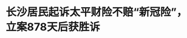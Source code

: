<!DOCTYPE html>
<html lang="zh-CN">

<head>
    
<title>长沙居民起诉太平财险不赔“新冠险”，立案878天后获胜诉_腾讯新闻</title>
<meta name="keywords" content="太平财险,长沙,长沙市,新冠病毒,天心区人民法院,胜诉,起诉">
<meta name="description" content="在起诉太平财险不理赔“新冠险”878天后，5月30日，长沙居民张先生终于等来了法院的胜诉判决。长沙市天心区法院判决被告太平财产保险有限公司浙江分公司（以下简称太平财险）支付原告张先生保险金20000元及该资金占用利息损失5000元、律师费5000元。张先生表示，他提出的诉请还包括太平财险在媒体就不积极履赔公开赔礼道歉...">
<meta name="author" content="腾讯网">
<meta name="copyright" content="Copyright 1998 - 2025 Tencent. All Rights Reserved">
<meta property="og:type" content="news" />

<meta property="og:title" content="长沙居民起诉太平财险不赔“新冠险”，立案878天后获胜诉_腾讯新闻" />
<meta property="og:description" content="在起诉太平财险不理赔“新冠险”878天后，5月30日，长沙居民张先生终于等来了法院的胜诉判决。长沙市天心区法院判决被告太平财产保险有限公司浙江分公司（以下简称太平财险）支付原告张先生保险金20000元及该资金占用利息损失5000元、律师费5000元。张先生表示，他提出的诉请还包括太平财险在媒体就不积极履赔公开赔礼道歉..." />
<meta property="og:url" content="https://news.qq.com/rain/a/20250531A06KKP00" />
<meta property="og:image" content="https://inews.gtimg.com/news_ls/OnN_i9TAYmcR0PViLf83bjNYvcTi6ndisGrOtEAZJUTZQAA_640330/0" />
<meta property="article:author" content="澎湃新闻" />
<meta property="article:published_time" content="2025-05-31 19:22:29" />
<meta property="category" content="law" />

<meta name="baidu-site-verification" content="jJeIJ5X7pP" />
    <meta charset="utf-8" />
<meta http-equiv="X-UA-Compatible" content="IE=Edge" />
<meta name="viewport" content="width=device-width, initial-scale=1, shrink-to-fit=no" />
<link rel="dns-prefetch" href="mat1.gtimg.com">
<link rel="dns-prefetch" href="i.news.qq.com">
<link rel="shortcut icon" href="https://mat1.gtimg.com/qqcdn/qqindex2021/favicon.ico">
<script nomodule="true" src="https://mat1.gtimg.com/qqcdn/qqindex2021/common-static/20240515201444/core3-37-1.min.js"></script>
<script>
  try {
    if (!window.IntersectionObserver) {
      var observerScript = document.createElement('script');
      observerScript.src = "https://mat1.gtimg.com/qqcdn/qqindex2021/common-static/20241024141058/intersection-observer-polyfill.js";
      document.head.appendChild(observerScript);
    }
  } catch (error) {}
</script>

<script>
  try {
    if (!Element.prototype.scrollTo) {
      var scrollScript = document.createElement('script');
      scrollScript.src = "https://mat1.gtimg.com/qqcdn/qqindex2021/common-static/20241025153001/scroll-behavior-polyfill.js";
      document.head.appendChild(scrollScript);
    }
  } catch (error) {}
</script>
<script>
  try {
    if ('scrollRestoration' in window.history) {
      window.history.scrollRestoration = 'manual';
    }
    window.isPcClient = Boolean(window.electron) && (
      window.navigator.userAgent.indexOf('pc-client') > 0 ||
      window.navigator.userAgent.indexOf('TencentNews') > 0
    );
  } catch {}
</script>
<script>
  try {
    if (window.isPcClient) {
      var bodyStyle = document.createElement('style');
      bodyStyle.innerText = 'body{ zoom: 0.95 }';
      document.head.appendChild(bodyStyle);
    }
  } catch {}
</script>
<script>
  window.DATA = {"url":"https://view.inews.qq.com/a/20250531A06KKP00","article_id":"20250531A06KKP00","article_type":"0","title":"长沙居民起诉太平财险不赔“新冠险”，立案878天后获胜诉","desc":"在起诉太平财险不理赔“新冠险”878天后，5月30日，长沙居民张先生终于等来了法院的胜诉判决。长沙市天心区法院判决被告太平财产保险有限公司浙江分公司（以下简称太平财险）支付原告张先生保险金20000元及该资金占用利息损失5000元、律师费5000元。张先生表示，他提出的诉请还包括太平财险在媒体就不积极履赔公开赔礼道歉...","iNewsRecommendLevel":1,"abstract":"在起诉太平财险不理赔“新冠险”878天后，5月30日，长沙居民张先生终于等来了法院的胜诉判决。长沙市天心区法院判决被告太平财产保险有限公司浙江分公司（以下简称太平财险）支付原告张先生保险金20000元及该资金占用利息损失5000元、律师费5000元。张先生表示，他提出的诉请还包括太平财险在媒体就不积极履赔公开赔礼道歉...","catalog1":"law","ad_channel_sign":"news","introduction":"","media":"澎湃新闻","media_id":"5007264","pubtime":"2025-05-31 19:22:29","comment_id":"8416477748","political":0,"cmsId":"20250531A06KKP00","cms_id":"20250531A06KKP00","closeAllAd":0,"closeAllFavorite":false,"originContent":{"directory":{"ai_list":[{"desc":"长沙居民起诉太平财险不理赔“新冠险”","link":"AIPOS_0"},{"desc":"法院判决太平财险支付保险金及利息损失","link":"AIPOS_1"},{"desc":"张先生的诉求未全部获法院支持","link":"AIPOS_2"},{"desc":"张先生购买新冠险及确诊过程","link":"AIPOS_3"},{"desc":"张先生决定上诉的原因","link":"AIPOS_4"}],"enable":1,"list":null},"key_points_show":["长沙居民张先生因太平财险不理赔“新冠险”起诉至法院，历时878天后获胜诉。","法院判决太平财险支付张先生保险金20000元及资金占用利息损失5000元、律师费5000元。","然而，张先生提出的公开赔礼道歉、公开报案接险数据及理赔情况诉请未获支持。","为此，张先生表示将提起上诉。","同时，张先生还向北京互联网法院提起诉讼，指控太平财险侵犯其个人隐私。"],"text":"\u003cdiv class=\"rich_media_content\"\u003e\u003cp\u003e\u003c!--AIPOS_0--\u003e在起诉太平财险不理赔“新冠险”878天后，5月30日，长沙居民张先生终于等来了法院的胜诉判决。\u003c/p\u003e\u003cp\u003e\u003c!--AIPOS_1--\u003e长沙市天心区法院判决被告太平财产保险有限公司浙江分公司（以下简称太平财险）支付原告张先生保险金20000元及该资金占用利息损失5000元、律师费5000元。\u003c/p\u003e\u003cp\u003e\u003c!--AIPOS_2--\u003e张先生表示，他提出的诉请还包括太平财险在媒体上就不积极履赔公开赔礼道歉、公开太平财险所销售的新冠险报案接险数据及理赔情况，支持其31万元的律师费及差旅费，该三点没有全被法院支持，因此他将提起上诉。\u003c/p\u003e\u003cp\u003e\u003cstrong\u003e“漫长”的胜诉\u003c/strong\u003e\u003c/p\u003e\u003cp\u003e\u003c!--AIPOS_3--\u003e2022年1月，户籍地在长沙的张先生在支付宝上购买了太平财险承保的“新冠肺炎·隔离津贴版”保险，保障期限为一年。2022年12月，张先生出现发热、咽痛、全身酸痛等症状，自测“新冠抗原”为阳性。随后，他在湖南省第二人民医院通过核酸检测确诊为阳性。\u003c/p\u003e\u003cp\u003e\u003c!--IMG_0--\u003e\u003c/p\u003e\u003cp class=\"qqnews_image_desc\" style=\"color: #666; font-size: 14px; text-align: center\"\u003e张先生的投保单  本文图片均由受访者提供\u003c/p\u003e\u003cp\u003e张先生想起了他花69元买的新冠险。上面规定了新型冠状病毒确诊津贴2万元、新型冠状病毒肺炎住院津贴6000元、新型冠状病毒疾病身故或全残保险金10万元等9项保障内容。\u003c/p\u003e\u003cp\u003e同年12月24日，张先生拨打太平保险客服电话进行报案。随后，他收到了有报案号、现场查勘员联系方式的短信。但现场查勘员一直没来查勘，电话先是无法联系，后来直接变成了空号。\u003c/p\u003e\u003cp\u003e2023年1月3日，张先生将太平财险起诉至长沙市天心区人民法院。\u003c/p\u003e\u003cp\u003e\u003c!--IMG_1--\u003e\u003c/p\u003e\u003cp class=\"qqnews_image_desc\" style=\"color: #666; font-size: 14px; text-align: center\"\u003e长沙市天心区人民法院\u003c/p\u003e\u003cp\u003e2023年10月31日，在立案8个多月后，张先生诉太平财险案开庭。此后，又进行了一次开庭。\u003c/p\u003e\u003cp\u003e太平财险主要提出两条答辩意见。一是单一核酸阳性不能确诊感染新冠；二是张先生的核酸阳性系国家疫情防控政策全面放开后，若继续维持合同，对于保险公司而言显失公平。\u003c/p\u003e\u003cp\u003e天心法院没有直接驳斥太平财险的“防控政策调整”抗辩理由，而是指出，依法成立的合同对双方当事人具有法律约束力，当事人应当按照合同约定全面履行合同义务。\u003c/p\u003e\u003cp\u003e根据2022年3月14日发布的《新型冠状病毒肺炎诊疗方案（试行第九版）》，新型冠状病毒核酸检测阳性报告足以证明张先生系感染新冠病毒的确诊病例。并且，从当时疫情防控的实际情况来看，张先生在核酸检测为阳性且未出现严重症状的情况下，只能自行居家治疗，不具有到医疗机构出具诊断证明书的现实可能性。因此，太平财险应按照约定向张先生支付20000元确诊津贴保险金。\u003c!--MID_AD_0--\u003e\u003c!--EOP_0--\u003e\u003c/p\u003e\u003c!--MID_ARTICLE_AD_0--\u003e\u003c!--PARAGRAPH_0--\u003e\u003cp\u003e此外，天心法院还认为，张先生符合理赔的情况下，天平财险未按照《保险法》第二十三条第一款规定的期限及时对张先生的请求作出核定并履行支付，给张先生造成了资金占用损失。该损失应该按照同期全国银行间同业拆借中心公布的一年期贷款市场报价利率标准，自2023年2月3日起计算至尚欠保险金支付完毕之日止。但该资金占用损失的上限应当不超过张先生诉请主张的5000元。\u003c!--MID_AD_1--\u003e\u003c!--EOP_1--\u003e\u003c/p\u003e\u003c!--MID_ARTICLE_AD_1--\u003e\u003c!--PARAGRAPH_1--\u003e\u003cp\u003e不过，对于张先生提出的31万元律师费，天心法院认为，根据《民法典》第五百八十四条之规定，太平财险应当赔偿张先生相应的律师费损失，但应当赔偿的律师费金额不应超出《湖南省律师服务收费行业指导标准》第五条第一款规定的“涉及财产关系的诉讼案件，争议标的额10万元以下的，收费标准为3000元～10000元”的标准，并综合本案实际情况，酌情判令太平财险赔偿张先生律师费5000元。\u003c!--MID_AD_2--\u003e\u003c!--EOP_2--\u003e\u003c/p\u003e\u003c!--MID_ARTICLE_AD_2--\u003e\u003c!--PARAGRAPH_2--\u003e\u003cp\u003e2025年5月30日，张先生收到了天心法院作出上述认定的判决书。至此，这起历时2年5个月，共计878天的新冠理赔诉讼，终于告一段落。\u003c/p\u003e\u003cp\u003e\u003cstrong\u003e“必须”上诉\u003c/strong\u003e\u003c/p\u003e\u003cp\u003e澎湃新闻注意到，法院对于原告提出的公开赔礼道歉诉请，未予支持。天心法院判决书写道，因本案系保险合同纠纷而非侵权纠纷，该项诉求无事实和法律依据，不予支持。对于张先生要求太平财险公开相关报案接险数据及理赔情况的诉请，天心法院认为，已超出案涉合同约定的保险人义务范围而不予支持。对于张先生要求支付其为诉讼支出的交通费、误工费、住宿费等费用的诉请，案涉合同对此并无约定，同时考虑到上述判决已经支持其相应资金占用损失及律师费等损失的情况，亦不予支持。\u003c/p\u003e\u003cp\u003e\u003c!--IMG_2--\u003e\u003c/p\u003e\u003cp class=\"qqnews_image_desc\" style=\"color: #666; font-size: 14px; text-align: center\"\u003e张先生的新冠险案从下午一直审理到晚上。\u003c/p\u003e\u003cp\u003e\u003c!--AIPOS_4--\u003e张先生介绍，他为此案件付出的时间、精力、金钱，远超法院判决的赔偿金额。自提起诉讼伊始，太平财险方面便显露出理亏之意，其工作人员曾提出赔付两万元以求私了。然而，其选择诉诸法律，所求不仅是应得的经济赔偿，更重要的是要求太平财险为其消极理赔的行径公开赔礼道歉，并公布新冠险的报案接险数据及理赔情况。“因此，我必须上诉，我必须通过行使上诉权来体现我的态度。”张先生说。\u003c!--MID_AD_3--\u003e\u003c!--EOP_3--\u003e\u003c/p\u003e\u003c!--MID_ARTICLE_AD_3--\u003e\u003c!--PARAGRAPH_3--\u003e\u003cp\u003e跟张先生的遭遇一样，朱先生于2025年2月7日也收到了北京市通州区人民法院作出的支持“新冠险”确诊理赔的判决书。不过，通州法院仅判决太平财险赔偿朱先生20000元保险金，未支持朱先生的其他诉请。\u003c/p\u003e\u003cp\u003e朱先生告诉澎湃新闻，对一审判决他没有提出上诉，但他和张先生一样，也曾在太平财险提出调解时，要求其披露相关报案接险数据及理赔情况，遭到拒绝。\u003c/p\u003e\u003cp\u003e值得一提的是，张先生和朱先生的新冠险案审理期限，都长达2年，超出了一般诉讼的审限。对于审限超长的问题，两家法院在判决书中亦未进行说明。\u003c/p\u003e\u003cp\u003e张先生的代理律师、北京市大禹律师事务所律师陈嘉伟告诉澎湃新闻，这场长达878天的诉讼考验着当事人的决心和韧性，“很少人会为了2万元的保险金花31万元请律师打官司”，在漫长的诉讼中，大家经历了管辖异议的一审、二审，以及2次开庭，当事人穷尽了各种法律程序，如向检察院和各级法院反映，以督促尽快下判。\u003c/p\u003e\u003cp\u003e不过，陈嘉伟认为，天心法院迟来的判决确认了“核酸阳性就可以确诊感染新冠病毒”的裁判观点，给广大新冠险理赔人一个信心。“虽然对于大部分购买了新冠险的被保险人来说，现在起诉可能已经过了三年诉讼时效，但是只要被保险人向保险公司提出过理赔，其诉讼时效就会中断，诉讼时效就从最后一次提出理赔的时间重新开始计算。”陈嘉伟说。\u003c!--MID_AD_4--\u003e\u003c!--EOP_4--\u003e\u003c/p\u003e\u003c!--MID_ARTICLE_AD_4--\u003e\u003c!--PARAGRAPH_4--\u003e\u003cp\u003e此外，张先生介绍，在这起新冠险庭审过程中，还引发一起“案中案”。太平财险在出示证据时，提交了一份完整记录张先生在支付宝购买新冠险的过程，包括手指触摸、滑动的位置和轨迹的手机录屏。该录屏里面记录了张先生姓名、身份证号码、健康状况等重要信息，被称为“投保回溯”。\u003c/p\u003e\u003cp\u003e张先生认为，该录频未经其授权，支付宝擅自录制并提供给第三方，属于对其个人隐私的侵犯，遂向北京互联网法院提起诉讼。目前该案已开庭，待法院判决。\u003c/p\u003e\u003cdiv powered-by=\"qqnews_ex-editor\"\u003e\u003c/div\u003e\u003cstyle\u003e.rich_media_content{--news-tabel-th-night-color: #444444;--news-font-day-color: #333;--news-font-night-color: #d9d9d9;--news-bottom-distance: 22px}.rich_media_content p:not([data-exeditor-arbitrary-box=image-box]){letter-spacing:.5px;line-height:30px;margin-bottom:var(--news-bottom-distance);word-wrap:break-word}.rich_media_content{color:var(--news-font-day-color);font-size:18px}@media(prefers-color-scheme:dark){body:not([data-weui-theme=light]):not([dark-mode-disable=true]) .rich_media_content p:not([data-exeditor-arbitrary-box=image-box]){letter-spacing:.5px;line-height:30px;margin-bottom:var(--news-bottom-distance);word-wrap:break-word}body:not([data-weui-theme=light]):not([dark-mode-disable=true]) .rich_media_content{color:var(--news-font-night-color)}}.data_color_scheme_dark .rich_media_content p:not([data-exeditor-arbitrary-box=image-box]){letter-spacing:.5px;line-height:30px;margin-bottom:var(--news-bottom-distance);word-wrap:break-word}.data_color_scheme_dark .rich_media_content{color:var(--news-font-night-color)}.data_color_scheme_dark .rich_media_content{font-size:18px}.rich_media_content p[data-exeditor-arbitrary-box=image-box]{margin-bottom:11px}.rich_media_content\u003ediv:not(.qnt-video),.rich_media_content\u003esection{margin-bottom:var(--news-bottom-distance)}.rich_media_content hr{margin-bottom:var(--news-bottom-distance)}.rich_media_content .link_list{margin:0;margin-top:20px;min-height:0!important}.rich_media_content blockquote{background:#f9f9f9;border-left:6px solid #ccc;margin:1.5em 10px;padding:.5em 10px}.rich_media_content blockquote p{margin-bottom:0!important}.data_color_scheme_dark .rich_media_content blockquote{background:#323232}@media(prefers-color-scheme:dark){body:not([data-weui-theme=light]):not([dark-mode-disable=true]) .rich_media_content blockquote{background:#323232}}.rich_media_content ol[data-ex-list]{--ol-start: 1;--ol-list-style-type: decimal;list-style-type:none;counter-reset:olCounter calc(var(--ol-start,1) - 1);position:relative}.rich_media_content ol[data-ex-list]\u003eli\u003e:first-child::before{content:counter(olCounter,var(--ol-list-style-type)) '. ';counter-increment:olCounter;font-variant-numeric:tabular-nums;display:inline-block}.rich_media_content ul[data-ex-list]{--ul-list-style-type: circle;list-style-type:none;position:relative}.rich_media_content ul[data-ex-list].nonUnicode-list-style-type\u003eli\u003e:first-child::before{content:var(--ul-list-style-type) ' ';font-variant-numeric:tabular-nums;display:inline-block;transform:scale(0.5)}.rich_media_content ul[data-ex-list].unicode-list-style-type\u003eli\u003e:first-child::before{content:var(--ul-list-style-type) ' ';font-variant-numeric:tabular-nums;display:inline-block;transform:scale(0.8)}.rich_media_content ol:not([data-ex-list]){padding-left:revert}.rich_media_content ul:not([data-ex-list]){padding-left:revert}.rich_media_content table{display:table;border-collapse:collapse;margin-bottom:var(--news-bottom-distance)}.rich_media_content table th,.rich_media_content table td{word-wrap:break-word;border:1px solid #ddd;white-space:nowrap;padding:2px 5px}.rich_media_content table th{font-weight:700;background-color:#f0f0f0;text-align:left}.rich_media_content table p{margin-bottom:0!important}.data_color_scheme_dark .rich_media_content table th{background:var(--news-tabel-th-night-color)}@media(prefers-color-scheme:dark){body:not([data-weui-theme=light]):not([dark-mode-disable=true]) .rich_media_content table th{background:var(--news-tabel-th-night-color)}}.rich_media_content .qqnews_image_desc,.rich_media_content p[type=om-image-desc]{line-height:20px!important;text-align:center!important;font-size:14px!important;color:#666!important}.rich_media_content div[data-exeditor-arbitrary-box=wrap]:not([data-exeditor-arbitrary-box-special-style]){max-width:100%}.rich_media_content .qqnews-content{--wmfont: 0;--wmcolor: transparent;font-size:var(--wmfont);color:var(--wmcolor);line-height:var(--wmfont)!important;margin-bottom:var(--wmfont)!important}.rich_media_content .qqnews_sign_emphasis{background:#f7f7f7}.rich_media_content .qqnews_sign_emphasis ol{word-wrap:break-word;border:none;color:#5c5c5c;line-height:28px;list-style:none;margin:14px 0 6px;padding:16px 15px 4px}.rich_media_content .qqnews_sign_emphasis p{margin-bottom:12px!important}.rich_media_content .qqnews_sign_emphasis ol\u003eli\u003ep{padding-left:30px}.rich_media_content .qqnews_sign_emphasis ol\u003eli{list-style:none}.rich_media_content .qqnews_sign_emphasis ol\u003eli\u003ep:first-child::before{margin-left:-30px;content:counter(olCounter,decimal) ''!important;counter-increment:olCounter!important;font-variant-numeric:tabular-nums!important;background:#37f;border-radius:2px;color:#fff;font-size:15px;font-style:normal;text-align:center;line-height:18px;width:18px;height:18px;margin-right:12px;position:relative;top:-1px}.data_color_scheme_dark .rich_media_content .qqnews_sign_emphasis{background:#262626}.data_color_scheme_dark .rich_media_content .qqnews_sign_emphasis ol\u003eli\u003ep{color:#a9a9a9}@media(prefers-color-scheme:dark){body:not([data-weui-theme=light]):not([dark-mode-disable=true]) .rich_media_content .qqnews_sign_emphasis{background:#262626}body:not([data-weui-theme=light]):not([dark-mode-disable=true]) .rich_media_content .qqnews_sign_emphasis ol\u003eli\u003ep{color:#a9a9a9}}.rich_media_content h1,.rich_media_content h2,.rich_media_content h3,.rich_media_content h4,.rich_media_content h5,.rich_media_content h6{margin-bottom:var(--news-bottom-distance);font-weight:700}.rich_media_content h1{font-size:20px}.rich_media_content h2,.rich_media_content h3{font-size:19px}.rich_media_content h4,.rich_media_content h5,.rich_media_content h6{font-size:18px}.rich_media_content li:empty{display:none}.rich_media_content ul,.rich_media_content ol{margin-bottom:var(--news-bottom-distance)}.rich_media_content div\u003ep:only-child{margin-bottom:0!important}.rich_media_content .cms-cke-widget-title-wrap p{margin-bottom:0!important}\u003c/style\u003e\u003c/div\u003e","version":"v2"},"originAttribute":{"IMG_0":{"bigOrigUrl":"https://inews.gtimg.com/om_bt/OoPqqh_BsE7mYthDTWW5QmAvzIfaUnYwOwrnTf3isJYmsAA/0","compressUrl":"https://inews.gtimg.com/om_bt/OoPqqh_BsE7mYthDTWW5QmAvzIfaUnYwOwrnTf3isJYmsAA/641","desc":"","fullPic":"1","height":254,"imgurl0":"https://inews.gtimg.com/om_bt/OoPqqh_BsE7mYthDTWW5QmAvzIfaUnYwOwrnTf3isJYmsAA/0","imgurl1000":"https://inews.gtimg.com/om_bt/OoPqqh_BsE7mYthDTWW5QmAvzIfaUnYwOwrnTf3isJYmsAA/1000","islong":0,"origUrl":"https://inews.gtimg.com/om_bt/OoPqqh_BsE7mYthDTWW5QmAvzIfaUnYwOwrnTf3isJYmsAA/641","size":87,"style":"display: inline-block; max-width: 100%; width: 504px","thumb":"https://inews.gtimg.com/om_bt/OoPqqh_BsE7mYthDTWW5QmAvzIfaUnYwOwrnTf3isJYmsAA_181x181s/0","url":"https://inews.gtimg.com/om_bt/OoPqqh_BsE7mYthDTWW5QmAvzIfaUnYwOwrnTf3isJYmsAA/641","width":504},"IMG_1":{"bigOrigUrl":"https://inews.gtimg.com/om_bt/Opijhp-BjHXZQ1VCPyHdU0CEFUs6Wlc2vfwQkH0P15Bo0AA/0","compressUrl":"https://inews.gtimg.com/om_bt/Opijhp-BjHXZQ1VCPyHdU0CEFUs6Wlc2vfwQkH0P15Bo0AA/641","desc":"","fullPic":"1","height":481,"imgurl0":"https://inews.gtimg.com/om_bt/Opijhp-BjHXZQ1VCPyHdU0CEFUs6Wlc2vfwQkH0P15Bo0AA/0","imgurl1000":"https://inews.gtimg.com/om_bt/Opijhp-BjHXZQ1VCPyHdU0CEFUs6Wlc2vfwQkH0P15Bo0AA/1000","islong":0,"origUrl":"https://inews.gtimg.com/om_bt/Opijhp-BjHXZQ1VCPyHdU0CEFUs6Wlc2vfwQkH0P15Bo0AA/641","size":188,"style":"display: inline-block; max-width: 100%; width: 960px","thumb":"https://inews.gtimg.com/om_bt/Opijhp-BjHXZQ1VCPyHdU0CEFUs6Wlc2vfwQkH0P15Bo0AA_181x181s/0","url":"https://inews.gtimg.com/om_bt/Opijhp-BjHXZQ1VCPyHdU0CEFUs6Wlc2vfwQkH0P15Bo0AA/641","width":641},"IMG_2":{"bigOrigUrl":"https://inews.gtimg.com/om_bt/OaT2VY99t1ZzxZ43Uh8reWmWxh1iBgOOnhAv3LsSHjDrAAA/0","compressUrl":"https://inews.gtimg.com/om_bt/OaT2VY99t1ZzxZ43Uh8reWmWxh1iBgOOnhAv3LsSHjDrAAA/641","desc":"","fullPic":"1","height":481,"imgurl0":"https://inews.gtimg.com/om_bt/OaT2VY99t1ZzxZ43Uh8reWmWxh1iBgOOnhAv3LsSHjDrAAA/0","imgurl1000":"https://inews.gtimg.com/om_bt/OaT2VY99t1ZzxZ43Uh8reWmWxh1iBgOOnhAv3LsSHjDrAAA/1000","islong":0,"origUrl":"https://inews.gtimg.com/om_bt/OaT2VY99t1ZzxZ43Uh8reWmWxh1iBgOOnhAv3LsSHjDrAAA/641","size":127,"style":"display: inline-block; max-width: 100%; width: 960px","thumb":"https://inews.gtimg.com/om_bt/OaT2VY99t1ZzxZ43Uh8reWmWxh1iBgOOnhAv3LsSHjDrAAA_181x181s/0","url":"https://inews.gtimg.com/om_bt/OaT2VY99t1ZzxZ43Uh8reWmWxh1iBgOOnhAv3LsSHjDrAAA/641","width":641}},"selfDeclare":{},"userAddress":"上海","card":{"chlid":"5007264","chlname":"澎湃新闻","desc":"有内涵的时政类新媒体","icon":"http://inews.gtimg.com/newsapp_ls/0/87129268_100100/0","msgEntry":1,"uin":"ecdae2b6a65be6a1d0b67d6f7646f74c6d","update_frequency":"0","vip_desc":"澎湃新闻官方账号","vip_icon_night":"http://inews.gtimg.com/newsapp_ls/0/14876049528/0","vip_place":"left","vip_type":"30013","vip_icon":"http://inews.gtimg.com/newsapp_ls/0/14876049251/0","vip_type_new":"30013","suid":"8QMf2Hpc7oQZvDjf","liveInfo":{"roomID":"1443368162","roomStatus":"2","cms_id":"RLV2025040800009000","article_type":"102"},"cpLevel":1},"interationCount":{"like":11,"collect":4,"share":13},"payment_info":{},"article_is_pay":false,"payment_column_info_v1":{"is_column_pay":false,"read_count_all":0},"tag_info_item":null,"contentWordsNum":2321,"extraProperty":{"FeedbackDetailDisableInsert":0,"zanSkinType":""},"relateWelfare":{},"aiSwitch":true,"isOversize":false,"videoArr":[]};
</script>
<script>
  window.channelInfo = {"channelConfig":{"channelNav":[{"_auto_id":"1","active_alien_img":"","alien_img":"","channel_id":"news_news_home","is_local":"0","link":"https://www.qq.com","name_cn":"首页","name_en":"home"},{"_auto_id":"2","active_alien_img":"","alien_img":"","channel_id":"news_news_top","is_local":"0","link":"","name_cn":"要闻","name_en":"news"},{"_auto_id":"4","active_alien_img":"","alien_img":"","channel_id":"news_news_bj","is_local":"1","link":"","name_cn":"北京","name_en":"bj"},{"_auto_id":"5","active_alien_img":"","alien_img":"","channel_id":"news_news_finance","is_local":"0","link":"","name_cn":"财经","name_en":"finance"},{"_auto_id":"6","active_alien_img":"","alien_img":"","channel_id":"news_news_tech","is_local":"0","link":"","name_cn":"科技","name_en":"tech"},{"_auto_id":"7","active_alien_img":"","alien_img":"","channel_id":"tv","is_local":"0","link":"https://v.qq.com/channel/tv/?ptag=qqnews","name_cn":"电视剧","name_en":"tv"},{"_auto_id":"8","active_alien_img":"","alien_img":"","channel_id":"news_news_qa","is_local":"0","link":"","name_cn":"热问","name_en":"qa"},{"_auto_id":"9","active_alien_img":"","alien_img":"","channel_id":"news_news_ent","is_local":"0","link":"","name_cn":"娱乐","name_en":"ent"},{"_auto_id":"10","active_alien_img":"","alien_img":"","channel_id":"variety","is_local":"0","link":"https://v.qq.com/channel/variety/?ptag=qqnews","name_cn":"综艺","name_en":"variety"},{"_auto_id":"11","active_alien_img":"","alien_img":"","channel_id":"news_news_sports","is_local":"0","link":"","name_cn":"体育","name_en":"sports"},{"_auto_id":"13","active_alien_img":"","alien_img":"","channel_id":"news_news_nba","is_local":"0","link":"","name_cn":"NBA","name_en":"nba"},{"_auto_id":"14","active_alien_img":"","alien_img":"","channel_id":"news_news_world","is_local":"0","link":"","name_cn":"国际","name_en":"world"},{"_auto_id":"15","active_alien_img":"","alien_img":"","channel_id":"news_news_mil","is_local":"0","link":"","name_cn":"军事","name_en":"milite"},{"_auto_id":"16","active_alien_img":"","alien_img":"","channel_id":"news_news_auto","is_local":"0","link":"","name_cn":"汽车","name_en":"auto"},{"_auto_id":"17","active_alien_img":"","alien_img":"","channel_id":"news_news_house","is_local":"0","link":"","name_cn":"房产","name_en":"house"},{"_auto_id":"18","active_alien_img":"","alien_img":"","channel_id":"news_news_edu","is_local":"0","link":"","name_cn":"教育","name_en":"edu"},{"_auto_id":"19","active_alien_img":"","alien_img":"","channel_id":"news_news_antip","is_local":"0","link":"","name_cn":"健康","name_en":"health"},{"_auto_id":"20","active_alien_img":"","alien_img":"","channel_id":"news_news_video","is_local":"0","link":"","name_cn":"视频","name_en":"video"},{"_auto_id":"21","active_alien_img":"","alien_img":"","channel_id":"news_news_game","is_local":"0","link":"","name_cn":"游戏","name_en":"games"},{"_auto_id":"22","active_alien_img":"","alien_img":"","channel_id":"news_news_nchupin","is_local":"0","link":"","name_cn":"眼界","name_en":"chupin"},{"_auto_id":"24","active_alien_img":"","alien_img":"","channel_id":"news_news_football","is_local":"0","link":"","name_cn":"足球","name_en":"football"},{"_auto_id":"25","active_alien_img":"","alien_img":"","channel_id":"news_news_kepu","is_local":"0","link":"","name_cn":"科学","name_en":"kepu"},{"_auto_id":"26","active_alien_img":"","alien_img":"","channel_id":"news_news_digi","is_local":"0","link":"","name_cn":"数码","name_en":"digi"},{"_auto_id":"28","active_alien_img":"","alien_img":"","channel_id":"ymzx","is_local":"0","link":"https://gamer.qq.com/v2/cloudgame/game/96897?ichannel=txxwpc0Ftxxwpc1","name_cn":"元梦之星","name_en":"news_news_ymzx"},{"_auto_id":"31","active_alien_img":"","alien_img":"","channel_id":"movie","is_local":"0","link":"https://v.qq.com/channel/movie/?ptag=qqnews","name_cn":"电影","name_en":"movie"},{"_auto_id":"32","active_alien_img":"","alien_img":"","channel_id":"news_news_esport","is_local":"0","link":"","name_cn":"电竞","name_en":"esport"},{"_auto_id":"34","active_alien_img":"","alien_img":"","channel_id":"news_news_history","is_local":"0","link":"","name_cn":"历史","name_en":"history"},{"_auto_id":"35","active_alien_img":"","alien_img":"","channel_id":"news_news_baby","is_local":"0","link":"","name_cn":"育儿","name_en":"baby"},{"_auto_id":"36","active_alien_img":"","alien_img":"","channel_id":"hbjy","is_local":"0","link":"https://gp.qq.com/act/a20250421mnqlx/news.shtml","name_cn":"和平精英","name_en":"news_news_hbjy"},{"_auto_id":"37","active_alien_img":"","alien_img":"","channel_id":"cloud_gamer","is_local":"0","link":"https://gamer.qq.com/?ichannel=txxwpc0Ftxxwpc1","name_cn":"云游戏","name_en":"cloud_gamer"},{"_auto_id":"38","active_alien_img":"","alien_img":"","channel_id":"news_news_lic","is_local":"0","link":"","name_cn":"理财","name_en":"finance_licai"},{"_auto_id":"39","active_alien_img":"","alien_img":"","channel_id":"news_news_istock","is_local":"0","link":"","name_cn":"股票","name_en":"finance_stock"},{"_auto_id":"40","active_alien_img":"","alien_img":"","channel_id":"ren_min_shi_pin","is_local":"0","link":"https://news.qq.com/omn/author/8QMd3Hld74cbujbY?tab=om_video","name_cn":"人民视频","name_en":"ren_min_shi_pin"},{"_auto_id":"41","active_alien_img":"","alien_img":"","channel_id":"news_news_weather","is_local":"0","link":"https://tianqi.qq.com/index.htm","name_cn":"天气","name_en":"weather"}]}};
</script>
<script>
  window.articleConfig = {"rightConfig":[{"_auto_id":"1","category_key":"default","modules":"{\"moduleList\":[{\"title\":\"作者其他文章\",\"id\":\"user_article\"},{\"title\":\"精选视频\",\"id\":\"video_album\",\"videoType\":\"tag\",\"videoId\":\"aUepxrtchGM=\",\"isSticky\":0},{\"title\":\"下载条\",\"id\":\"download_banner\",\"isSticky\":1},{\"title\":\"热点榜\",\"id\":\"hot_rank_list\",\"isSticky\":1},{\"title\":\"广告推广\",\"id\":\"ssp_ad_module\",\"category\":\"ad_ssp\",\"loid\":\"109\",\"isSticky\":1},{\"title\":\"广告推广位\",\"id\":\"c2s_ad_module\",\"category\":\"right_c2s\",\"path\":\"QQcom_all_Rectangle-1|QQcom_all_Rectangle-2|QQcom_all_Rectangle-3\",\"isSticky\":1}]}"},{"_auto_id":"2","category_key":"ent","modules":"{\"moduleList\":[{\"title\":\"作者其他文章\",\"id\":\"user_article\"},{\"title\":\"精选视频\",\"id\":\"video_album\",\"videoType\":\"tag\",\"videoId\":\"aUepxrtchGM=\"},{\"title\":\"下载条\",\"id\":\"download_banner\",\"isSticky\":1},{\"title\":\"热点榜\",\"id\":\"hot_rank_list\",\"isSticky\":1},{\"title\":\"广告推广\",\"id\":\"ssp_ad_module\",\"category\":\"ad_ssp\",\"loid\":\"109\",\"isSticky\":1},{\"title\":\"广告推广\",\"id\":\"ssp_ad_module\",\"category\":\"ad_ssp\",\"loid\":\"117\",\"isSticky\":1}]}"},{"_auto_id":"3","category_key":"game","modules":"{\"moduleList\":[{\"title\":\"作者其他文章\",\"id\":\"user_article\"},{\"title\":\"精选视频\",\"id\":\"video_album\",\"videoType\":\"tag\",\"videoId\":\"aUepxrtchGM=\"},{\"title\":\"热门游戏\",\"id\":\"recommend_game\",\"isSticky\":0},{\"title\":\"下载条\",\"id\":\"download_banner\",\"isSticky\":1},{\"title\":\"热点榜\",\"id\":\"hot_rank_list\",\"isSticky\":1},{\"title\":\"广告推广\",\"id\":\"ssp_ad_module\",\"category\":\"ad_ssp\",\"loid\":\"109\",\"isSticky\":1},{\"title\":\"广告推广位\",\"id\":\"c2s_ad_module\",\"category\":\"right_c2s\",\"path\":\"QQcom_all_Rectangle-1|QQcom_all_Rectangle-2|QQcom_all_Rectangle-3\",\"isSticky\":1}]}"},{"_auto_id":"4","category_key":"tech","modules":"{\"moduleList\":[{\"title\":\"作者其他文章\",\"id\":\"user_article\"},{\"title\":\"精选视频\",\"id\":\"video_album\",\"videoType\":\"tag\",\"videoId\":\"aUepxrtchGM=\"},{\"title\":\"下载条\",\"id\":\"download_banner\",\"isSticky\":1},{\"title\":\"热点榜\",\"id\":\"hot_rank_list\",\"isSticky\":1},{\"title\":\"广告推广\",\"id\":\"ssp_ad_module\",\"category\":\"ad_ssp\",\"loid\":\"109\",\"isSticky\":1},{\"title\":\"广告推广位\",\"id\":\"c2s_ad_module\",\"category\":\"right_c2s\",\"path\":\"QQcom_all_Rectangle-1|QQcom_all_Rectangle-2|QQcom_all_Rectangle-3\",\"isSticky\":1}]}"},{"_auto_id":"5","category_key":"finance","modules":"{\"moduleList\":[{\"title\":\"作者其他文章\",\"id\":\"user_article\"},{\"title\":\"精选视频\",\"id\":\"video_album\",\"videoType\":\"tag\",\"videoId\":\"aUepxrtchGM=\"},{\"title\":\"下载条\",\"id\":\"download_banner\",\"isSticky\":1},{\"title\":\"热点榜\",\"id\":\"hot_rank_list\",\"isSticky\":1},{\"title\":\"广告推广\",\"id\":\"ssp_ad_module\",\"category\":\"ad_ssp\",\"loid\":\"109\",\"isSticky\":1},{\"title\":\"广告推广位\",\"id\":\"c2s_ad_module\",\"category\":\"right_c2s\",\"path\":\"QQcom_all_Rectangle-1|QQcom_all_Rectangle-2|QQcom_all_Rectangle-3\",\"isSticky\":1}]}"},{"_auto_id":"6","category_key":"news","modules":"{\"moduleList\":[{\"title\":\"作者其他文章\",\"id\":\"user_article\"},{\"title\":\"精选视频\",\"id\":\"video_album\",\"videoType\":\"tag\",\"videoId\":\"aUepxrtchGM=\"},{\"title\":\"下载条\",\"id\":\"download_banner\",\"isSticky\":1},{\"title\":\"热点榜\",\"id\":\"hot_rank_list\",\"isSticky\":1},{\"title\":\"广告推广\",\"id\":\"ssp_ad_module\",\"category\":\"ad_ssp\",\"loid\":\"109\",\"isSticky\":1},{\"title\":\"广告推广位\",\"id\":\"c2s_ad_module\",\"category\":\"right_c2s\",\"path\":\"QQcom_all_Rectangle-1|QQcom_all_Rectangle-2|QQcom_all_Rectangle-3\",\"isSticky\":1}]}"},{"_auto_id":"7","category_key":"fashion","modules":"{\"moduleList\":[{\"title\":\"作者其他文章\",\"id\":\"user_article\"},{\"title\":\"精选视频\",\"id\":\"video_album\",\"videoType\":\"tag\",\"videoId\":\"aUepxrtchGM=\"},{\"title\":\"下载条\",\"id\":\"download_banner\",\"isSticky\":1},{\"title\":\"热点榜\",\"id\":\"hot_rank_list\",\"isSticky\":1},{\"title\":\"广告推广\",\"id\":\"ssp_ad_module\",\"category\":\"ad_ssp\",\"loid\":\"109\",\"isSticky\":1},{\"title\":\"广告推广位\",\"id\":\"c2s_ad_module\",\"category\":\"right_c2s\",\"path\":\"QQcom_all_Rectangle-1|QQcom_all_Rectangle-2|QQcom_all_Rectangle-3\",\"isSticky\":1}]}"},{"_auto_id":"8","category_key":"sports","modules":"{\"moduleList\":[{\"title\":\"作者其他文章\",\"id\":\"user_article\"},{\"title\":\"精选视频\",\"id\":\"video_album\",\"videoType\":\"tag\",\"videoId\":\"aUepxrtchGM=\"},{\"title\":\"下载条\",\"id\":\"download_banner\",\"isSticky\":1},{\"title\":\"热点榜\",\"id\":\"hot_rank_list\",\"isSticky\":1},{\"title\":\"广告推广\",\"id\":\"ssp_ad_module\",\"category\":\"ad_ssp\",\"loid\":\"109\",\"isSticky\":1},{\"title\":\"广告推广位\",\"id\":\"c2s_ad_module\",\"category\":\"right_c2s\",\"path\":\"QQcom_all_Rectangle-1|QQcom_all_Rectangle-2|QQcom_all_Rectangle-3\",\"isSticky\":1}]}"},{"_auto_id":"9","category_key":"health","modules":"{\"moduleList\":[{\"title\":\"作者其他文章\",\"id\":\"user_article\"},{\"title\":\"精选视频\",\"id\":\"video_album\",\"videoType\":\"tag\",\"videoId\":\"aUepxrtchGM=\"},{\"title\":\"下载条\",\"id\":\"download_banner\",\"isSticky\":1},{\"title\":\"热点榜\",\"id\":\"hot_rank_list\",\"isSticky\":1},{\"title\":\"广告推广\",\"id\":\"ssp_ad_module\",\"category\":\"ad_ssp\",\"loid\":\"109\",\"isSticky\":1},{\"title\":\"广告推广位\",\"id\":\"c2s_ad_module\",\"category\":\"right_c2s\",\"path\":\"QQcom_all_Rectangle-1|QQcom_all_Rectangle-2|QQcom_all_Rectangle-3\",\"isSticky\":1}]}"},{"_auto_id":"10","category_key":"nba","modules":"{\"moduleList\":[{\"title\":\"作者其他文章\",\"id\":\"user_article\"},{\"title\":\"精选视频\",\"id\":\"video_album\",\"videoType\":\"tag\",\"videoId\":\"aUepxrtchGM=\"},{\"title\":\"下载条\",\"id\":\"download_banner\",\"isSticky\":1},{\"title\":\"热点榜\",\"id\":\"hot_rank_list\",\"isSticky\":1},{\"title\":\"广告推广\",\"id\":\"ssp_ad_module\",\"category\":\"ad_ssp\",\"loid\":\"109\",\"isSticky\":1},{\"title\":\"广告推广位\",\"id\":\"c2s_ad_module\",\"category\":\"right_c2s\",\"path\":\"QQcom_all_Rectangle-1|QQcom_all_Rectangle-2|QQcom_all_Rectangle-3\",\"isSticky\":1}]}"},{"_auto_id":"11","category_key":"edu","modules":"{\"moduleList\":[{\"title\":\"作者其他文章\",\"id\":\"user_article\"},{\"title\":\"精选视频\",\"id\":\"video_album\",\"videoType\":\"tag\",\"videoId\":\"aUWpxLNdg2c=\"},{\"title\":\"下载条\",\"id\":\"download_banner\",\"isSticky\":1},{\"title\":\"热点榜\",\"id\":\"hot_rank_list\",\"isSticky\":1},{\"title\":\"广告推广\",\"id\":\"ssp_ad_module\",\"category\":\"ad_ssp\",\"loid\":\"109\",\"isSticky\":1},{\"title\":\"广告推广位\",\"id\":\"c2s_ad_module\",\"category\":\"right_c2s\",\"path\":\"QQcom_all_Rectangle-1|QQcom_all_Rectangle-2|QQcom_all_Rectangle-3\",\"isSticky\":1}]}"},{"_auto_id":"12","category_key":"ad","modules":"{\"moduleList\":[{\"title\":\"广告推广\",\"id\":\"ssp_ad_module\",\"category\":\"ad_ssp\",\"loid\":\"109\",\"isSticky\":1},{\"title\":\"广告推广位\",\"id\":\"c2s_ad_module\",\"category\":\"right_c2s\",\"path\":\"QQcom_all_Rectangle-1|QQcom_all_Rectangle-2|QQcom_all_Rectangle-3\",\"isSticky\":1}]}"}],"tonglanAdConfig":[{"_auto_id":"1","modules":"{\"moduleList\":[{\"title\":\"广告推广位\",\"id\":\"top\",\"category\":\"top_c2s\",\"path\":\"QQcom_all_Width1-1\"},{\"title\":\"广告推广位\",\"id\":\"bottom\",\"category\":\"bottom_c2s\",\"path\":\"QQcom_all_Width1-2\"}]}"}],"bottomConfig":[],"videoAdConfig":[{"_auto_id":"1","normal_time":"10","switch":"1","video_count":"0","video_time":"0"}],"rightGameConfig":[{"_auto_id":"2","desc":"连续登录送游戏钻石，群雄共聚称霸沙城","icon":"https://inews.gtimg.com/newsapp_bt/0/0627161037914_3816/0","link":"https://s.iwan.qq.com/opengame/tenvideo/index.html?hidestatusbar=1&hidetitlebar=1&immersive=1&syswebview=1&landscape=1&gameid=49085&url=https%3A%2F%2Fgz-file.91ninthpalace.com%2Fwzzx%2Findex_tencent_iwan.html%20&ref_ele=90015","name":"王者之心2"},{"_auto_id":"3","desc":"上线送VIP！万人同屏横扫沙城","icon":"https://inews.gtimg.com/newsapp_bt/0/0627155752146_4584/0","link":"https://s.iwan.qq.com/opengame/tenvideo/index.html?hidestatusbar=1&hidetitlebar=1&immersive=1&landscape=1&syswebview=1&gameid=47203&url=https%3A%2F%2Fcqss2login.bigrnet.com%2Fiwan%2Fh5%2Fplay%2Floading&ref_ele=90015","name":"传奇盛世"},{"_auto_id":"4","desc":"超高爆率，经典玩法","icon":"https://inews.gtimg.com/newsapp_bt/0/0627160641137_9103/0","link":"https://s.iwan.qq.com/opengame/tenvideo/index.html?hidestatusbar=1&hidetitlebar=1&immersive=1&syswebview=1&gameid=43803&url=https%3A%2F%2Fsdk.mxzgame.com%2FGames%2Fportal%2F108337%2FTXVApp&ref_ele=90015","name":"新不良人"},{"_auto_id":"6","desc":"超多福利登录即领，海量游戏任你畅玩","icon":"https://inews.gtimg.com/newsapp_bt/0/111315495935_3595/0","link":"https://dldir3.qq.com/minigamefile/webdownloads/QQGameMini_silent_1002020001_cid0.exe","name":"QQ游戏大厅"},{"_auto_id":"7","desc":"纯正经典玩法，欢乐挑战赛火热来袭","icon":"https://inews.gtimg.com/newsapp_bt/0/070918050891_4971/0","link":"https://minigame.qq.com/h5game_frame_test/?appid=200904&ifid=1502020001","name":"欢乐斗地主"},{"_auto_id":"8","desc":"新服大放送，享赚你就来","icon":"https://inews.gtimg.com/newsapp_bt/0/0627154608860_7318/0","link":"https://s.iwan.qq.com/opengame/tenvideo/index.html?hidestatusbar=1&hidetitlebar=1&immersive=1&syswebview=1&landscape=1&gameid=43403&url=https%3A%2F%2Flogin-wxxyx2-bzsc.jikewan.com%2Fgame%2Fcqtxvideo.html&ref_ele=90015","name":"百战沙城"},{"_auto_id":"9","desc":"全新极速版本爽玩！送新武魂转换卡","icon":"https://inews.gtimg.com/newsapp_bt/0/1016115936984_7153/0","link":"https://s.iwan.qq.com/opengame/tenvideo/index.html?hidestatusbar=1&hidetitlebar=1&immersive=1&syswebview=1&gameid=51477&url=https%3A%2F%2Fh5sdk.cdqcwl.com%2Fsdk%2Ftxaiwandefault%2Fce43a6806214ed5b3e2227ca7e99e27a%2F2231&ref_ele=90015","name":"斗罗大陆"},{"_auto_id":"10","desc":"原汁原味，正版授权","icon":"https://inews.gtimg.com/newsapp_bt/0/0627160844946_1794/0","link":"https://s.iwan.qq.com/opengame/tenvideo/index.html?hidetitlebar=1&immersive=1&syswebview=1&landscape=1&gameid=37275&url=https%3A%2F%2Fsdk.mxzgame.com%2FGames%2Fportal%2F100211%2FTXVApp&ref_ele=90015","name":"原始传奇"},{"_auto_id":"11","desc":"登录领神秘巨星，打造巅峰阵容","icon":"https://inews.gtimg.com/newsapp_bt/0/0701170959368_8122/0","link":"https://s.iwan.qq.com/opengame/tenvideo/index.html?hidestatusbar=1&hidetitlebar=1&immersive=1&syswebview=1&gameid=40591&url=https%3A%2F%2Frh.diaigame.com%2Fh5plat%2Fplay%2Fpackage_code%2FP0012462&ref_ele=90015","name":"巅峰冠军足球"},{"_auto_id":"12","desc":"赛季制实时PVP联机对战","icon":"https://inews.gtimg.com/newsapp_bt/0/0701165259701_7142/0","link":"https://s.iwan.qq.com/opengame/tenvideo/index.html?hidestatusbar=1&hidetitlebar=1&immersive=1&syswebview=1&gameid=49634&url=https%3A%2F%2Ffootball.shenshoucdn.com%2Ffootball_new%2Fh5%2Ftxsp%2Findex.html&ref_ele=90015","name":"球场风云"},{"_auto_id":"13","desc":"专注超爽打宝体验","icon":"https://inews.gtimg.com/newsapp_bt/0/0627154956673_3154/0","link":"https://s.iwan.qq.com/opengame/tenvideo/index.html?hidestatusbar=1&hidetitlebar=1&immersive=1&syswebview=1&gameid=41057&url=https%3A%2F%2Fh5apily.fire2333.com%2Fh5sdk%2Ftxshipin%2Findex%2F3200222%2F3200112&ref_ele=90015","name":"传奇至尊"},{"_auto_id":"17","desc":"魔幻风格，超大场面","icon":"https://inews.gtimg.com/newsapp_bt/0/0701171500721_6895/0","link":"https://s.iwan.qq.com/opengame/tenvideo/index.html?hidestatusbar=1&hidetitlebar=1&immersive=1&syswebview=1&gameid=33112&url=https%3A%2F%2Fcsjs-tx.ebibi.com%2Fgame%2Fh5iwan-wwzs%2Fmain%2Findex.html&ref_ele=90015","name":"万王之神"},{"_auto_id":"19","desc":"经典神话背景，高清细腻画质","icon":"https://inews.gtimg.com/newsapp_bt/0/0709181543493_4955/0","link":"https://s.iwan.qq.com/opengame/tenvideo/index.html?hidestatusbar=1&hidetitlebar=1&immersive=1&syswebview=1&gameid=39686&url=https%3A%2F%2Fsdk.gz.1253361160.clb.myqcloud.com%2FGames%2Fportal%2F108311%2FTXVApp&ref_ele=90015","name":"凡人神将传"}]};
</script>
<script src="https://mat1.gtimg.com/www/js/emonitor/custom_ed041a23.js" charset="utf-8"></script>
<script>
  try {
    window.emonitorIns = emonitor.create({
      name: 'newsqq_normalArticle',
      atta: {
        name: 'newsqq',
      },
      mode: '007',
    });
  } catch (err) {
    console.warn(err);
  }
</script>
<link href="https://mat1.gtimg.com/qqcdn/qqindex2021/common-static/hel/qqnews-pc-dc_20250529072057/static/css/static.css" rel="stylesheet">

<script>window.__HEL_PRESET_META__={"qqnews-pc-components":{"app":{"id":1366,"name":"qqnews-pc-components","app_group_name":"qqnews-pc-components","proj_ver":{"map":{},"utime":0},"online_version":"qqnews-pc-components_20250515055747","build_version":"qqnews-pc-components_20250529071843","update_at":"2025-05-29T11:19:37.000Z","desc":"set by [init], from container [formal.pc.dc.sz100921] worker [0]"},"version":{"sub_app_name":"qqnews-pc-components","sub_app_version":"qqnews-pc-components_20250529071843","src_map":{"webDirPath":"https://mat1.gtimg.com/qqcdn/qqindex2021/common-static/hel/qqnews-pc-components_20250529071843","htmlIndexSrc":"https://mat1.gtimg.com/qqcdn/qqindex2021/common-static/hel/qqnews-pc-components_20250529071843/index.html","extractMode":"all","iframeSrc":"","chunkCssSrcList":["https://mat1.gtimg.com/qqcdn/qqindex2021/common-static/hel/qqnews-pc-components_20250529071843/static/css/index.css"],"chunkJsSrcList":["https://mat1.gtimg.com/qqcdn/qqindex2021/common-static/hel/qqnews-pc-components_20250529071843/static/js/index.js"],"staticCssSrcList":[],"staticJsSrcList":["https://mat1.gtimg.com/qqcdn/qqindex2021/static/20231212123233/react.production.min.js","https://mat1.gtimg.com/qqcdn/qqindex2021/static/20231212123233/react-dom.production.min.js","https://mat1.gtimg.com/qqcdn/qqindex2021/common-static/hel/hel-base-v16.js"],"relativeCssSrcList":[],"relativeJsSrcList":[],"privCssSrcList":[],"srvModSrcList":[],"srvModSrcIndex":"","headAssetList":[{"tag":"staticScript","append":false,"attrs":{"src":"https://mat1.gtimg.com/qqcdn/qqindex2021/static/20231212123233/react.production.min.js"}},{"tag":"staticScript","append":false,"attrs":{"src":"https://mat1.gtimg.com/qqcdn/qqindex2021/static/20231212123233/react-dom.production.min.js"}},{"tag":"staticScript","append":false,"attrs":{"src":"https://mat1.gtimg.com/qqcdn/qqindex2021/common-static/hel/hel-base-v16.js"}},{"tag":"script","append":true,"attrs":{"src":"https://mat1.gtimg.com/qqcdn/qqindex2021/common-static/hel/qqnews-pc-components_20250529071843/static/js/index.js","defer":""}},{"tag":"link","append":true,"attrs":{"href":"https://mat1.gtimg.com/qqcdn/qqindex2021/common-static/hel/qqnews-pc-components_20250529071843/static/css/index.css","rel":"stylesheet"}}],"bodyAssetList":[]},"update_at":"2025-05-29T11:19:36.000Z","create_at":"2025-05-29T11:19:36.000Z","_worker_id":"0","_is_backup":true}}}</script>
<script>window.__VIEW_PATH__="article.ejs";</script>
</head>

<body id="dc-normal-body">
  <div id="top-nav"></div>
  <div id="topAd"></div>
  <div class="qqweb-pc-content ">
    <div class="content-left">
      <div class="content">
        <div class="left-tool" id="left-tool"></div>
                <div class="content-article">
            <div id="article-column-tag"></div>
            <h1>长沙居民起诉太平财险不赔“新冠险”，立案878天后获胜诉</h1>
            <div id="article-author"></div>
            <div id="article-content"></div>
          <div id="article-status"></div>
          <div id="relate-question"></div>
          <div class="recommend-con" id="ArticleBottom"></div>
        </div>
      </div>
      <div id="article-comment"></div>
      <div id="recommend"></div>
      <div id="bottomAd"></div>
      <div id="article-footer"></div>
    </div>
    <div id="content-right" class="content-right"></div>
  </div>
  <div id="go-top"></div>
  <script>
    var navDom = document.getElementById('top-nav');
    if (window.isPcClient && navDom) {
      navDom.style.height = '0';
    }
  </script>
    <script type="text/javascript">
  var TIME_BEFORE_LOAD_CRYSTAL = Date.now();
</script>
<script src="https://mat1.gtimg.com/qqcdn/qqindex2021/advertisement/qqdc/crystal.202504291215.min.js" id="l_qq_com"></script>
<script type="text/javascript">
  if (typeof crystal === 'undefined' && Math.random() <= 1) {
    (function() {
      var TIME_AFTER_LOAD_CRYSTAL = Date.now();
      var img = new Image(1, 1);
      img.src = "//dp3.qq.com/qqcom/?adb=1&dm=new&err=1002&blockjs=" + (TIME_AFTER_LOAD_CRYSTAL - TIME_BEFORE_LOAD_CRYSTAL);
    })();
  }
</script>
    <iframe style="display: none;" src="https://i.news.qq.com/web_backend/getWebPacUid"></iframe>
<script src="https://mat1.gtimg.com/qqcdn/qqindex2021/common-static/20240805160928/react.production.min.js"></script>
<script src="https://mat1.gtimg.com/qqcdn/qqindex2021/common-static/20240805160928/react-dom.production.min.js"></script>
<script src="https://mat1.gtimg.com/qqcdn/qqindex2021/common-static/20241018171503/universal-report.min.js"></script>
<script defer type="text/javascript" src="https://mat1.gtimg.com/qqcdn/qqindex2021/libs/barrier/aria.js?appid=9327b8b06379d9d1728bbfbe2025ef9c" charset="utf-8"></script>
<script defer src="https://t.captcha.qq.com/TCaptcha.js"></script>
<script>document.cookie="hel_err=;path=/;";</script>
<script src="https://mat1.gtimg.com/qqcdn/qqindex2021/common-static/hel/hel-base-v16.js"></script>
<script src="https://mat1.gtimg.com/qqcdn/qqindex2021/common-static/hel/qqnews-pc-hel-entry_20250117174052/static/js/index.js"></script>
<link rel="preload" href="https://mat1.gtimg.com/qqcdn/qqindex2021/common-static/hel/qqnews-pc-dc_20250529072057/static/js/static.js" as="script">
<link rel="preload" href="https://mat1.gtimg.com/qqcdn/qqindex2021/common-static/hel/qqnews-pc-components_20250529071843/static/js/index.js" as="script">
<script>window.loadProject("https://mat1.gtimg.com/qqcdn/qqindex2021/common-static/hel/qqnews-pc-dc_20250529072057/static/js/static.js");</script>
<iframe id="videoFrame" style="display: none;" src="https://video.qq.com/cookie/sync_qqnews.html"></iframe>
</body>

</html>
